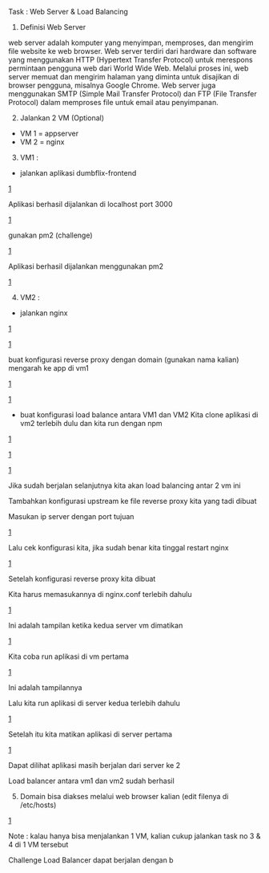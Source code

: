 Task : Web Server & Load Balancing

1. Definisi Web Server

web server adalah komputer yang menyimpan, memproses, dan mengirim file website ke
web browser. Web server terdiri dari hardware dan software yang menggunakan HTTP
(Hypertext Transfer Protocol) untuk merespons permintaan pengguna web dari World Wide
Web. Melalui proses ini, web server memuat dan mengirim halaman yang diminta untuk
disajikan di browser pengguna, misalnya Google Chrome. Web server juga menggunakan
SMTP (Simple Mail Transfer Protocol) dan FTP (File Transfer Protocol) dalam memproses
file untuk email atau penyimpanan.

2. Jalankan 2 VM (Optional)
- VM 1 = appserver
- VM 2 = nginx


3. VM1 :
- jalankan aplikasi dumbflix-frontend
 
[1](https://github.com/johndy2742/dumbways-devops15-Johndy-Panca/blob/54a4c3b5d717610b7d7c4d3d37d74ee282a1fc95/tugas%206/images/image-000.png)


Aplikasi berhasil dijalankan di localhost port 3000

[1](https://github.com/johndy2742/dumbways-devops15-Johndy-Panca/blob/54a4c3b5d717610b7d7c4d3d37d74ee282a1fc95/tugas%206/images/image-001.png)

gunakan pm2 (challenge)

[1](https://github.com/johndy2742/dumbways-devops15-Johndy-Panca/blob/54a4c3b5d717610b7d7c4d3d37d74ee282a1fc95/tugas%206/images/image-002.png)

Aplikasi berhasil dijalankan menggunakan pm2

[1](https://github.com/johndy2742/dumbways-devops15-Johndy-Panca/blob/54a4c3b5d717610b7d7c4d3d37d74ee282a1fc95/tugas%206/images/image-003.png)

4. VM2 :
- jalankan nginx

[1](https://github.com/johndy2742/dumbways-devops15-Johndy-Panca/blob/54a4c3b5d717610b7d7c4d3d37d74ee282a1fc95/tugas%206/images/image-004.png)

[1](https://github.com/johndy2742/dumbways-devops15-Johndy-Panca/blob/54a4c3b5d717610b7d7c4d3d37d74ee282a1fc95/tugas%206/images/image-005.png)

buat konfigurasi reverse proxy dengan domain (gunakan nama kalian) mengarah ke app di vm1

[1](https://github.com/johndy2742/dumbways-devops15-Johndy-Panca/blob/54a4c3b5d717610b7d7c4d3d37d74ee282a1fc95/tugas%206/images/image-006.png)

[1](https://github.com/johndy2742/dumbways-devops15-Johndy-Panca/blob/54a4c3b5d717610b7d7c4d3d37d74ee282a1fc95/tugas%206/images/image-007.png)


- buat konfigurasi load balance antara VM1 dan VM2
Kita clone aplikasi di vm2 terlebih dulu dan kita run dengan npm

[1](https://github.com/johndy2742/dumbways-devops15-Johndy-Panca/blob/54a4c3b5d717610b7d7c4d3d37d74ee282a1fc95/tugas%206/images/image-008.png)

[1](https://github.com/johndy2742/dumbways-devops15-Johndy-Panca/blob/54a4c3b5d717610b7d7c4d3d37d74ee282a1fc95/tugas%206/images/image-009.png)

[1](https://github.com/johndy2742/dumbways-devops15-Johndy-Panca/blob/54a4c3b5d717610b7d7c4d3d37d74ee282a1fc95/tugas%206/images/image-010.png)


Jika sudah berjalan selanjutnya kita akan load balancing antar 2 vm ini

Tambahkan konfigurasi upstream ke file reverse proxy kita yang tadi dibuat

Masukan ip server dengan port tujuan

[1](https://github.com/johndy2742/dumbways-devops15-Johndy-Panca/blob/54a4c3b5d717610b7d7c4d3d37d74ee282a1fc95/tugas%206/images/image-011.png)

Lalu cek konfigurasi kita, jika sudah benar kita tinggal restart nginx

[1](https://github.com/johndy2742/dumbways-devops15-Johndy-Panca/blob/54a4c3b5d717610b7d7c4d3d37d74ee282a1fc95/tugas%206/images/image-012.png)

Setelah konfigurasi reverse proxy kita dibuat

Kita harus memasukannya di nginx.conf terlebih dahulu

[1](https://github.com/johndy2742/dumbways-devops15-Johndy-Panca/blob/54a4c3b5d717610b7d7c4d3d37d74ee282a1fc95/tugas%206/images/image-013.png)

Ini adalah tampilan ketika kedua server vm dimatikan

[1](https://github.com/johndy2742/dumbways-devops15-Johndy-Panca/blob/54a4c3b5d717610b7d7c4d3d37d74ee282a1fc95/tugas%206/images/image-014.png)

Kita coba run aplikasi di vm pertama

[1](https://github.com/johndy2742/dumbways-devops15-Johndy-Panca/blob/54a4c3b5d717610b7d7c4d3d37d74ee282a1fc95/tugas%206/images/image-015.png)

Ini adalah tampilannya

Lalu kita run aplikasi di server kedua terlebih dahulu

[1](https://github.com/johndy2742/dumbways-devops15-Johndy-Panca/blob/54a4c3b5d717610b7d7c4d3d37d74ee282a1fc95/tugas%206/images/image-017.png)

Setelah itu kita matikan aplikasi di server pertama

[1](https://github.com/johndy2742/dumbways-devops15-Johndy-Panca/blob/54a4c3b5d717610b7d7c4d3d37d74ee282a1fc95/tugas%206/images/image-018.png)

Dapat dilihat aplikasi masih berjalan dari server ke 2

Load balancer antara vm1 dan vm2 sudah berhasil


5. Domain bisa diakses melalui web browser kalian (edit filenya di /etc/hosts)

[1](https://github.com/johndy2742/dumbways-devops15-Johndy-Panca/blob/54a4c3b5d717610b7d7c4d3d37d74ee282a1fc95/tugas%206/images/image-019.png)

Note : kalau hanya bisa menjalankan 1 VM, kalian cukup jalankan task no 3 & 4 di 1 VM
tersebut

Challenge
Load Balancer dapat berjalan dengan b
